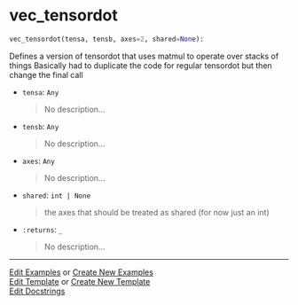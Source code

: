 # <a id="McUtils.Numputils.VectorOps.vec_tensordot">vec_tensordot</a>

```python
vec_tensordot(tensa, tensb, axes=2, shared=None): 
```
Defines a version of tensordot that uses matmul to operate over stacks of things
    Basically had to duplicate the code for regular tensordot but then change the final call
- `tensa`: `Any`
    >No description...
- `tensb`: `Any`
    >No description...
- `axes`: `Any`
    >No description...
- `shared`: `int | None`
    >the axes that should be treated as shared (for now just an int)
- `:returns`: `_`
    >No description... 




___

[Edit Examples](https://github.com/McCoyGroup/McUtils/edit/edit/ci/examples/McUtils/Numputils/VectorOps/vec_tensordot.md) or 
[Create New Examples](https://github.com/McCoyGroup/McUtils/new/edit/?filename=ci/examples/McUtils/Numputils/VectorOps/vec_tensordot.md) <br/>
[Edit Template](https://github.com/McCoyGroup/McUtils/edit/edit/ci/docs/McUtils/Numputils/VectorOps/vec_tensordot.md) or 
[Create New Template](https://github.com/McCoyGroup/McUtils/new/edit/?filename=ci/docs/templates/McUtils/Numputils/VectorOps/vec_tensordot.md) <br/>
[Edit Docstrings](https://github.com/McCoyGroup/McUtils/edit/edit/McUtils/Numputils/VectorOps.py?message=Update%20Docs)